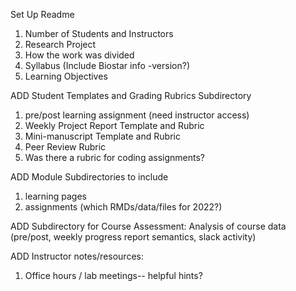 Set Up Readme
1) Number of Students and Instructors
2) Research Project
3) How the work was divided
4) Syllabus (Include Biostar info -version?)
5) Learning Objectives

ADD Student Templates and Grading Rubrics Subdirectory
1) pre/post learning assignment (need instructor access)
2) Weekly Project Report Template and Rubric
3) Mini-manuscript Template and Rubric
4) Peer Review Rubric
5) Was there a rubric for coding assignments?

ADD Module Subdirectories to include
1) learning pages
2) assignments (which RMDs/data/files for 2022?)

ADD Subdirectory for Course Assessment: Analysis of course data (pre/post, weekly progress report semantics, slack activity)
   
ADD Instructor notes/resources:
1) Office hours / lab meetings-- helpful hints?
